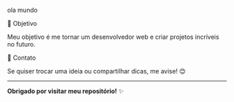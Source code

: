 ola mundo

🎯 Objetivo
 
Meu objetivo é me tornar um desenvolvedor web e criar projetos incríveis no futuro.

💬 Contato
 
Se quiser trocar uma ideia ou compartilhar dicas, me avise! 😊
 
---
 
**Obrigado por visitar meu repositório!** ✨